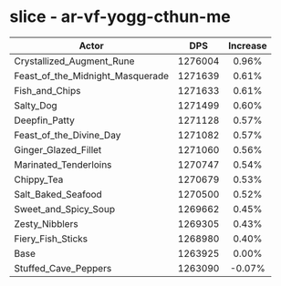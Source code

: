 # slice - ar-vf-yogg-cthun-me
| Actor | DPS | Increase |
|---|:---:|:---:|
|Crystallized_Augment_Rune|1276004|0.96%|
|Feast_of_the_Midnight_Masquerade|1271639|0.61%|
|Fish_and_Chips|1271633|0.61%|
|Salty_Dog|1271499|0.60%|
|Deepfin_Patty|1271128|0.57%|
|Feast_of_the_Divine_Day|1271082|0.57%|
|Ginger_Glazed_Fillet|1271060|0.56%|
|Marinated_Tenderloins|1270747|0.54%|
|Chippy_Tea|1270679|0.53%|
|Salt_Baked_Seafood|1270500|0.52%|
|Sweet_and_Spicy_Soup|1269662|0.45%|
|Zesty_Nibblers|1269305|0.43%|
|Fiery_Fish_Sticks|1268980|0.40%|
|Base|1263925|0.00%|
|Stuffed_Cave_Peppers|1263090|-0.07%|

